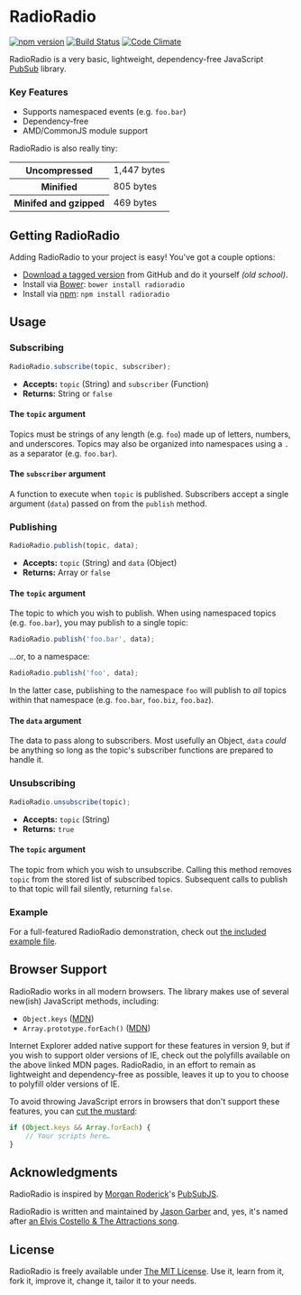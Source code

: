 # RadioRadio

[![npm version](https://badge.fury.io/js/radioradio.svg)](https://badge.fury.io/js/radioradio)
[![Build Status](https://travis-ci.org/jgarber623/RadioRadio.svg?branch=master)](https://travis-ci.org/jgarber623/RadioRadio)
[![Code Climate](https://codeclimate.com/github/jgarber623/RadioRadio/badges/gpa.svg)](https://codeclimate.com/github/jgarber623/RadioRadio)

RadioRadio is a very basic, lightweight, dependency-free JavaScript [PubSub](https://en.wikipedia.org/wiki/Publish–subscribe_pattern) library.

### Key Features

- Supports namespaced events (e.g. `foo.bar`)
- Dependency-free
- AMD/CommonJS module support

RadioRadio is also really tiny:

<table>
	<tbody>
		<tr>
			<th>Uncompressed</th>
			<td>1,447 bytes</td>
		</tr>
		<tr>
			<th>Minified</th>
			<td>805 bytes</td>
		</tr>
		<tr>
			<th>Minifed and gzipped</th>
			<td>469 bytes</td>
		</tr>
	</tbody>
</table>


## Getting RadioRadio

Adding RadioRadio to your project is easy! You've got a couple options:

- [Download a tagged version](https://github.com/jgarber623/RadioRadio/tags) from GitHub and do it yourself _(old school)_.
- Install via [Bower](http://bower.io/): `bower install radioradio`
- Install via [npm](https://www.npmjs.com/): `npm install radioradio`


## Usage

### Subscribing

```js
RadioRadio.subscribe(topic, subscriber);
```

- **Accepts:** `topic` (String) and `subscriber` (Function)
- **Returns:** String or `false`

#### The `topic` argument

Topics must be strings of any length (e.g. `foo`) made up of letters, numbers, and underscores. Topics may also be organized into namespaces using a `.` as a separator (e.g. `foo.bar`).

#### The `subscriber` argument

A function to execute when `topic` is published. Subscribers accept a single argument (`data`) passed on from the `publish` method.

### Publishing

```js
RadioRadio.publish(topic, data);
```

- **Accepts:** `topic` (String) and `data` (Object)
- **Returns:** Array or `false`

#### The `topic` argument

The topic to which you wish to publish. When using namespaced topics (e.g. `foo.bar`), you may publish to a single topic:

```js
RadioRadio.publish('foo.bar', data);
```

…or, to a namespace:

```js
RadioRadio.publish('foo', data);
```

In the latter case, publishing to the namespace `foo` will publish to _all_ topics within that namespace (e.g. `foo.bar`, `foo.biz`, `foo.baz`).

#### The `data` argument

The data to pass along to subscribers. Most usefully an Object, `data` _could_ be anything so long as the topic's subscriber functions are prepared to handle it.

### Unsubscribing

```js
RadioRadio.unsubscribe(topic);
```

- **Accepts:** `topic` (String)
- **Returns:** `true`

#### The `topic` argument

The topic from which you wish to unsubscribe. Calling this method removes `topic` from the stored list of subscribed topics. Subsequent calls to publish to that topic will fail silently, returning `false`.

### Example

For a full-featured RadioRadio demonstration, check out [the included example file](./example/index.html).


## Browser Support

RadioRadio works in all modern browsers. The library makes use of several new(ish) JavaScript methods, including:

- `Object.keys` ([MDN](https://developer.mozilla.org/en-US/docs/Web/JavaScript/Reference/Global_Objects/Object/keys))
- `Array.prototype.forEach()` ([MDN](https://developer.mozilla.org/en-US/docs/Web/JavaScript/Reference/Global_Objects/Array/forEach))

Internet Explorer added native support for these features in version 9, but if you wish to support older versions of IE, check out the polyfills available on the above linked MDN pages. RadioRadio, in an effort to remain as lightweight and dependency-free as possible, leaves it up to you to choose to polyfill older versions of IE.

To avoid throwing JavaScript errors in browsers that don't support these features, you can [cut the mustard](http://responsivenews.co.uk/post/18948466399/cutting-the-mustard):

```js
if (Object.keys && Array.forEach) {
    // Your scripts here…
}
```


## Acknowledgments

RadioRadio is inspired by [Morgan Roderick](https://github.com/mroderick)'s [PubSubJS](https://github.com/mroderick/PubSubJS).

RadioRadio is written and maintained by [Jason Garber](https://sixtwothree.org/) and, yes, it's named after [an Elvis Costello & The Attractions song](https://www.youtube.com/watch?v=eifljYPFW-E).


## License

RadioRadio is freely available under [The MIT License](http://opensource.org/licenses/MIT). Use it, learn from it, fork it, improve it, change it, tailor it to your needs.